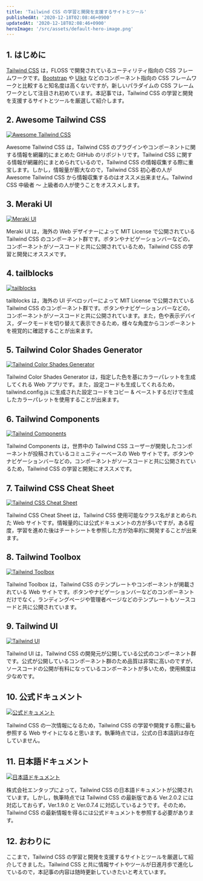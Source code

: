 ```yaml
---
title: 'Tailwind CSS の学習と開発を支援するサイトとツール'
publishedAt: '2020-12-18T02:08:46+0900'
updatedAt: '2020-12-18T02:08:46+0900'
heroImage: '/src/assets/default-hero-image.png'
---
```


## 1. はじめに

[Tailwind CSS](https://tailwindcss.com/) は，FLOSS で開発されているユーティリティ指向の CSS フレームワークです。[Bootstrap](https://getbootstrap.com/) や [UIkit](https://getuikit.com/) などのコンポーネント指向の CSS フレームワークと比較すると知名度は高くないですが，新しいパラダイムの CSS フレームワークとして注目され初めています。本記事では，Tailwind CSS の学習と開発を支援するサイトとツールを厳選して紹介します。

## 2. Awesome Tailwind CSS

[![Awesome Tailwind CSS](2679619dbf794357f2eeb5c28c0858fb.png)](https://github.com/aniftyco/awesome-tailwindcss)

Awesome Tailwind CSS は，Tailwind CSS のプラグインやコンポーネントに関する情報を網羅的にまとめた GitHub のリポジトリです。Tailwind CSS に関する情報が網羅的にまとめられているので，Tailwind CSS の情報収集する際に重宝します。しかし，情報量が膨大なので，Tailwind CSS 初心者の人が Awesome Tailwind CSS から情報収集するのはオススメ出来ません。Tailwind CSS 中級者 〜 上級者の人が使うことをオススメします。

## 3. Meraki UI

[![Meraki UI](217465a5973ff6fd2b69fecf9ade09cf.png)](https://merakiui.com)

Meraki UI は，海外の Web デザイナーによって MIT License で公開されている Tailwind CSS のコンポーネント群です。ボタンやナビゲーションバーなどの，コンポーネントがソースコードと共に公開されているため，Tailwind CSS の学習と開発にオススメです。

## 4. tailblocks

[![tailblocks](b9997d470c2b6e133c13eb28c8c6bad1.png)](https://mertjf.github.io/tailblocks/)

tailblocks は，海外の UI デベロッパーによって MIT License で公開されている Tailwind CSS のコンポーネント群です。ボタンやナビゲーションバーなどの，コンポーネントがソースコードと共に公開されています。また，色や表示デバイス，ダークモードを切り替えて表示できるため，様々な角度からコンポーネントを視覚的に確認することが出来ます。

## 5. Tailwind Color Shades Generator

[![Tailwind Color Shades Generator](dd11902e874b78895d963c455335a15f.png)](https://javisperez.github.io/tailwindcolorshades/)

Tailwind Color Shades Generator は，指定した色を基にカラーパレットを生成してくれる Web アプリです。また，設定コードも生成してくれるため，tailwind.config.js に生成された設定コードをコピー & ペーストするだけで生成したカラーパレットを使用することが出来ます。

## 6. Tailwind Components

[![Tailwind Components](34c66f1a6956db7e949ee5f836363a82.png)](https://tailwindcomponents.com/)

Tailwind Components は，世界中の Tailwind CSS ユーザーが開発したコンポーネントが投稿されているコミュニティーベースの Web サイトです。ボタンやナビゲーションバーなどの，コンポーネントがソースコードと共に公開されているため，Tailwind CSS の学習と開発にオススメです。

## 7. Tailwind CSS Cheat Sheet

[![Tailwind CSS Cheat Sheet](b30ee1778adb667edf09036439f57467.png)](https://nerdcave.com/tailwind-cheat-sheet)

Tailwind CSS Cheat Sheet は，Tailwind CSS 使用可能なクラス名がまとめられた Web サイトです。情報量的には公式ドキュメントの方が多いですが，ある程度，学習を進めた後はチートシートを参照した方が効率的に開発することが出来ます。

## 8. Tailwind Toolbox

[![Tailwind Toolbox](ddb3c6095f43d8d3b723c119a7a8609a.png)](https://www.tailwindtoolbox.com)

Tailwind Toolbox は，Tailwind CSS のテンプレートやコンポーネントが掲載されている Web サイトです。ボタンやナビゲーションバーなどのコンポーネントだけでなく，ランディングページや管理者ページなどのテンプレートもソースコードと共に公開されています。

## 9. Tailwind UI

[![Tailwind UI](591dae01cc25ade96d0c341a96c079b2.png)](https://tailwindui.com/components)

Tailwind UI は，Tailwind CSS の開発元が公開している公式のコンポーネント群です。公式が公開しているコンポーネント群のため品質は非常に高いのですが，ソースコードの公開が有料になっているコンポーネントが多いため，使用頻度は少なめです。

## 10. 公式ドキュメント

[![公式ドキュメント](efc5e8c1bae6e79f07c2940a1ee509bb.png)](https://tailwindcss.com/docs)

Tailwind CSS の一次情報になるため，Tailwind CSS の学習や開発する際に最も参照する Web サイトになると思います。執筆時点では，公式の日本語訳は存在していません。

## 11. 日本語ドキュメント

[![日本語ドキュメント](96972e2bdd606ada4efa935337f7b174.png)](https://tailwindcss-ja.entap.app/)

株式会社エンタップによって，Tailwind CSS の日本語ドキュメントが公開されています。しかし，執筆時点では Tailwind CSS の最新版である Ver.2.0.2 には対応しておらず，Ver.1.9.0 と Ver.0.7.4 に対応しているようです。そのため，Tailwind CSS の最新情報を得るには公式ドキュメントを参照する必要があります。

## 12. おわりに

ここまで，Tailwind CSS の学習と開発を支援するサイトとツールを厳選して紹介してきました。Tailwind CSS と共に情報サイトやツールが日進月歩で進化しているので，本記事の内容は随時更新していきたいと考えています。
